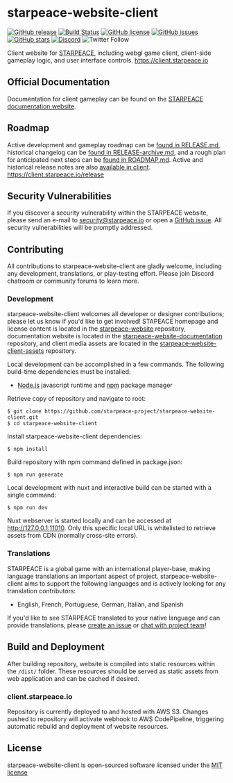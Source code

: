 
# starpeace-website-client

[![GitHub release](https://img.shields.io/github/release/starpeace-project/starpeace-website-client.svg)](https://github.com/starpeace-project/starpeace-website-client/releases/)
[![Build Status](https://travis-ci.org/starpeace-project/starpeace-website-client.svg)](https://travis-ci.org/starpeace-project/starpeace-website-client)
[![GitHub license](https://img.shields.io/github/license/starpeace-project/starpeace-website-client.svg)](https://github.com/starpeace-project/starpeace-website-client/blob/master/LICENSE)
[![GitHub issues](https://img.shields.io/github/issues/starpeace-project/starpeace-website-client.svg)](https://github.com/starpeace-project/starpeace-website-client/issues)
[![GitHub stars](https://img.shields.io/github/stars/starpeace-project/starpeace-website-client.svg)](https://github.com/starpeace-project/starpeace-website-client/stargazers)
[![Discord](https://img.shields.io/discord/449310464321650703.svg)](https://discord.gg/TF9Bmsj)
![Twitter Follow](https://img.shields.io/twitter/follow/starpeace_io.svg?style=social&label=Follow)

Client website for [STARPEACE](https://www.starpeace.io), including webgl game client, client-side gameplay logic, and user interface controls. https://client.starpeace.io

## Official Documentation

Documentation for client gameplay can be found on the [STARPEACE documentation website](https://docs.starpeace.io).

## Roadmap

Active development and gameplay roadmap can be [found in RELEASE.md](./RELEASE.md), historical changelog can be [found in RELEASE-archive.md](./RELEASE-archive.md), and a rough plan for anticipated next steps can be [found in ROADMAP.md](./ROADMAP.md). Active and historical release notes are also [available in client](https://client.starpeace.io/release). https://client.starpeace.io/release

## Security Vulnerabilities

If you discover a security vulnerability within the STARPEACE website, please send an e-mail to security@starpeace.io or open a [GitHub issue](https://github.com/starpeace-project/starpeace-website-client/issues). All security vulnerabilities will be promptly addressed.

## Contributing

All contributions to starpeace-website-client are gladly welcome, including any development, translations, or play-testing effort. Please join Discord chatroom or community forums to learn more.

### Development

starpeace-website-client welcomes all developer or designer contributions; please let us know if you'd like to get involved! STAPEACE homepage and license content is located in the [starpeace-website](https://github.com/starpeace-project/starpeace-website) repository, documentation website is located in the [starpeace-website-documentation](https://github.com/starpeace-project/starpeace-website-documentation) repository, and client media assets are located in the [starpeace-website-client-assets](https://github.com/starpeace-project/starpeace-website-client-assets) repository.

Local development can be accomplished in a few commands. The following build-time dependencies must be installed:

* [Node.js](https://nodejs.org/en/) javascript runtime and [npm](https://www.npmjs.com/get-npm) package manager

Retrieve copy of repository and navigate to root:

```
$ git clone https://github.com/starpeace-project/starpeace-website-client.git
$ cd starpeace-website-client
```

Install starpeace-website-client dependencies:

```
$ npm install
```

Build repository with npm command defined in package.json:

```
$ npm run generate
```

Local development with nuxt and interactive build can be started with a single command:

```
$ npm run dev
```

Nuxt webserver is started locally and can be accessed at http://127.0.0.1:11010. Only this specific local URL is whitelisted to retrieve assets from CDN (normally cross-site errors).

### Translations

STARPEACE is a global game with an international player-base, making language translations an important aspect of project. starpeace-website-client aims to support the following languages and is actively looking for any translation contributors:

* English, French, Portuguese, German, Italian, and Spanish

If you'd like to see STARPEACE translated to your native language and can provide translations, please [create an issue](https://github.com/starpeace-project/starpeace-website-client/issues) or [chat with project team](https://discord.gg/TF9Bmsj)!

## Build and Deployment

After building repository, website is compiled into static resources within the ```/dist/``` folder. These resources should be served as static assets from web application and can be cached if desired.

### client.starpeace.io

Repository is currently deployed to and hosted with AWS S3. Changes pushed to repository will activate webhook to AWS CodePipeline, triggering automatic rebuild and deployment of website resources.

## License

starpeace-website-client is open-sourced software licensed under the [MIT license](http://opensource.org/licenses/MIT)
